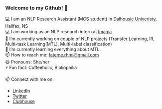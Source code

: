 ### Welcome to my Github! 👋

💻 I am an NLP Research Assistant (MCS student) in [Dalhousie Univeristy](https://www.dal.ca/), Halifax, NS      
💻 I am working as an NLP research intern at [Imagia](https://imagia.com/)      
🔭 I’m currently working on couple of NLP projects (Transfer Learning, IR, Multi-task Learning(MTL), Multi-label classification)     
🌱 I’m currently learning everything about MTL.            
📫 How to reach me: fateme.rhmi@gmail.com       
😄 Pronouns: She/her       
⚡ Fun fact: Coffeeholic, Bibliophilia


📫 Connect with me on: 
* [LinkedIn](https://www.linkedin.com/in/fatemehrahimi/)
* [Twitter](https://twitter.com/Fatemeh__Rahimi)
* [Clubhouse](https://www.joinclubhouse.com/@fatemehrahimi)
<!--
**fatemerhmi/fatemerhmi** is a ✨ _special_ ✨ repository because its `README.md` (this file) appears on your GitHub profile.

Here are some ideas to get you started:

- 🔭 I’m currently working on ...
- 🌱 I’m currently learning ...
- 👯 I’m looking to collaborate on ...
- 🤔 I’m looking for help with ...
- 💬 Ask me about ...
- 📫 How to reach me: ...
- 😄 Pronouns: ...
- ⚡ Fun fact: ...
-->
